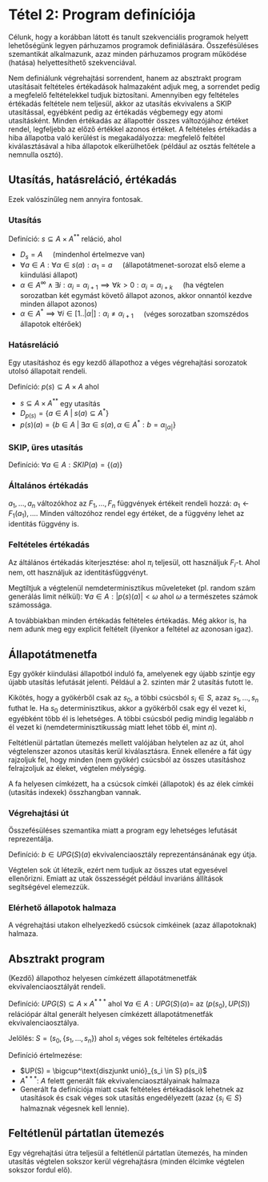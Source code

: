 # Tétel 2: Program definíciója

Célunk, hogy a korábban látott és tanult szekvenciális programok helyett lehetőségünk legyen párhuzamos programok definiálására. Összefésüléses szemantikát alkalmazunk, azaz minden párhuzamos program működése (hatása) helyettesíthető szekvenciával.

Nem definiálunk végrehajtási sorrendent, hanem az absztrakt program utasításait feltételes értékadások halmazaként adjuk meg, a sorrendet pedig a megfelelő feltételekkel tudjuk biztosítani. Amennyiben egy feltételes értékadás feltétele nem teljesül, akkor az utasítás ekvivalens a SKIP utasítással, egyébként pedig az értékadás végbemegy egy atomi utasításként. Minden értékadás az állapottér összes változójához értéket rendel, legfeljebb az előző értékkel azonos értéket. A feltételes értékadás a hiba állapotba való kerülést is megakadályozza: megfelelő feltétel kiválasztásával a hiba állapotok elkerülhetőek (például az osztás feltétele a nemnulla osztó).

## Utasítás, hatásreláció, értékadás

Ezek valószínűleg nem annyira fontosak.

### Utasítás

Definíció: $s \subseteq A \times A^{**}$ reláció, ahol

- $D_s = A \quad$ (mindenhol értelmezve van)
- $\forall a \in A: \forall \alpha \in s(a): \alpha_1 = a \quad$ (állapotátmenet-sorozat első eleme a kiindulási állapot)
- $\alpha \in A^\infty \land \exists i: \alpha_i = \alpha_{i+1} \implies \forall k>0: \alpha_i = \alpha_{i+k} \quad$ (ha végtelen sorozatban két egymást követő állapot azonos, akkor onnantól kezdve minden állapot azonos)
- $\alpha \in A^* \implies \forall i \in [1..|\alpha|]: \alpha_i \ne \alpha_{i+1} \quad$ (véges sorozatban szomszédos állapotok eltérőek)

### Hatásreláció

Egy utasításhoz és egy kezdő állapothoz a véges végrehajtási sorozatok utolsó állapotait rendeli.

Definíció: $p(s) \subseteq A \times A$ ahol

- $s \subseteq A \times A^{**}$ egy utasítás
- $D_{p(s)} = \{a \in A \;|\; s(a) \subseteq A^*\}$
- $p(s)(a) = \{b \in A \;|\; \exists \alpha \in s(a), \alpha \in A^*: b = \alpha_{|\alpha|}\}$

### SKIP, üres utasítás

Definíció: $\forall a \in A: SKIP(a) = \{(a)\}$

### Általános értékadás

$a_1,\dots,a_n$ változókhoz az $F_1,\dots,F_n$ függvények értékeit rendeli hozzá: $a_1 \leftarrow F_1(a_1), \dots$. Minden változóhoz rendel egy értéket, de a függvény lehet az identitás függvény is.

### Feltételes értékadás

Az áltálános értékadás kiterjesztése: ahol $\pi_i$ teljesül, ott használjuk $F_i$-t. Ahol nem, ott használjuk az identitásfüggvényt.

Megtiltjuk a végtelenül nemdeterminisztikus műveleteket (pl. random szám generálás limit nélkül): $\forall a \in A: |p(s)(a)| < \omega$ ahol $\omega$ a természetes számok számossága.

A továbbiakban minden értékadás feltételes értékadás. Még akkor is, ha nem adunk meg egy explicit feltételt (ilyenkor a feltétel az azonosan igaz).

## Állapotátmenetfa

Egy gyökér kiindulási állapotból induló fa, amelyenek egy újabb szintje egy újabb utasítás lefutását jelenti. Például a 2. szinten már 2 utasítás futott le.

Kikötés, hogy a gyökérből csak az $s_0$, a többi csúcsból $s_i \in S$, azaz $s_1,\dots,s_n$ futhat le. Ha $s_0$ determinisztikus, akkor a gyökérből csak egy él vezet ki, egyébként több él is lehetséges. A többi csúcsból pedig mindig legalább $n$ él vezet ki (nemdeterminisztikusság miatt lehet több él, mint $n$).

Feltétlenül pártatlan ütemezés mellett valójában helytelen az az út, ahol végtelenszer azonos utasítás kerül kiválasztásra. Ennek ellenére a fát úgy rajzoljuk fel, hogy minden (nem gyökér) csúcsból az összes utasításhoz felrajzoljuk az éleket, végtelen mélységig.

A fa helyesen címkézett, ha a csúcsok címkéi (állapotok) és az élek címkéi (utasítás indexek) összhangban vannak.

### Végrehajtási út

Összefésüléses szemantika miatt a program egy lehetséges lefutását reprezentálja.

Definíció: $b \in UPG(S)(a)$ ekvivalenciaosztály reprezentánsánának egy útja.

Végtelen sok út létezik, ezért nem tudjuk az összes utat egyesével ellenőrizni. Emiatt az utak összességét például invariáns állítások segítségével elemezzük.

### Elérhető állapotok halmaza

A végrehajtási utakon elhelyezkedő csúcsok cimkéinek (azaz állapotoknak) halmaza.

## Absztrakt program

(Kezdő) állapothoz helyesen címkézett állapotátmenetfák ekvivalenciaosztályát rendeli.

Definíció: $UPG(S) \subseteq A \times A^{***}$ ahol $\forall a \in A: UPG(S)(a) =$ az $(p(s_0), UP(S))$ relációpár által generált helyesen címkézett állapotátmenetfák ekvivalenciaosztálya.

Jelölés: $S=(s_0, \{s_1,\dots,s_n\})$ ahol $s_i$ véges sok feltételes értékadás

Definíció értelmezése:

- $UP(S) = \bigcup^\text{diszjunkt unió}_{s_i \in S} p(s_i)$
- $A^{***}$: $A$ felett generált fák ekvivalenciaosztályainak halmaza
- Generált fa definíciója miatt csak feltételes értékadások lehetnek az utasítások és csak véges sok utasítás engedélyezett (azaz $\{s_i \in S\}$ halmaznak végesnek kell lennie).

## Feltétlenül pártatlan ütemezés

Egy végrehajtási útra teljesül a feltétlenül pártatlan ütemezés, ha minden utasítás végtelen sokszor kerül végrehajtásra (minden élcimke végtelen sokszor fordul elő).
